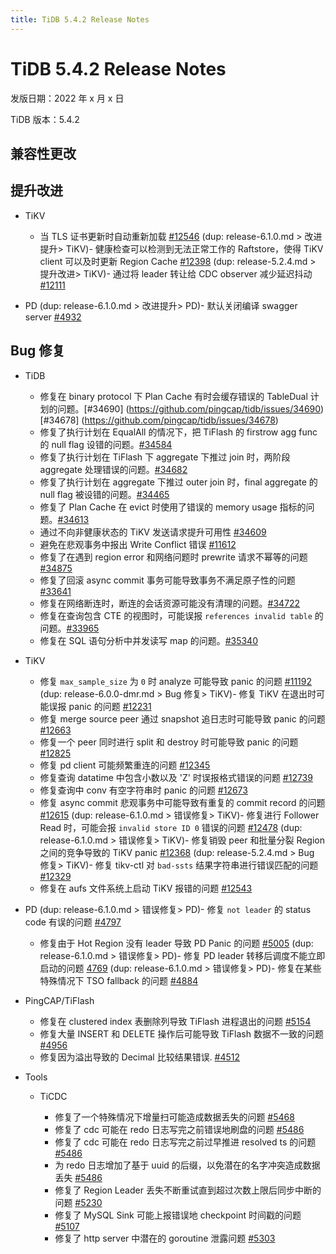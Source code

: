 ```yaml
---
title: TiDB 5.4.2 Release Notes
---
```


# TiDB 5.4.2 Release Notes

发版日期：2022 年 x 月 x 日

TiDB 版本：5.4.2

## 兼容性更改

## 提升改进

+ TiKV

    - 当 TLS 证书更新时自动重新加载 [#12546](https://github.com/tikv/tikv/issues/12546)
    (dup: release-6.1.0.md > 改进提升> TiKV)- 健康检查可以检测到无法正常工作的 Raftstore，使得 TiKV client 可以及时更新 Region Cache [#12398](https://github.com/tikv/tikv/issues/12398)
    (dup: release-5.2.4.md > 提升改进> TiKV)- 通过将 leader 转让给 CDC observer 减少延迟抖动 [#12111](https://github.com/tikv/tikv/issues/12111)

+ PD
    (dup: release-6.1.0.md > 改进提升> PD)- 默认关闭编译 swagger server [#4932](https://github.com/tikv/pd/issues/4932)

## Bug 修复

+ TiDB

    <!--planner-->
    - 修复在 binary protocol 下 Plan Cache 有时会缓存错误的 TableDual 计划的问题。[#34690] (https://github.com/pingcap/tidb/issues/34690) [#34678] (https://github.com/pingcap/tidb/issues/34678)
    - 修复了执行计划在 EqualAll 的情况下，把 TiFlash 的 firstrow agg func 的 null flag 设错的问题。[#34584](https://github.com/pingcap/tidb/issues/34584)
    - 修复了执行计划在 TiFlash 下 aggregate 下推过 join 时，两阶段 aggregate 处理错误的问题。[#34682](https://github.com/pingcap/tidb/issues/34682)
    - 修复了执行计划在 aggregate 下推过 outer join 时，final aggregate 的 null flag 被设错的问题。[#34465](https://github.com/pingcap/tidb/issues/34465)
    - 修复了 Plan Cache 在 evict 时使用了错误的 memory usage 指标的问题。[#34613](https://github.com/pingcap/tidb/issues/34613)

    <!--transaction-->
    - 通过不向非健康状态的 TiKV 发送请求提升可用性 [#34609](https://github.com/pingcap/tidb/pull/34609) 
    - 避免在悲观事务中报出 Write Conflict 错误 [#11612](https://github.com/tikv/tikv/issues/11612)
    - 修复了在遇到 region error 和网络问题时 prewrite 请求不幂等的问题[#34875](https://github.com/pingcap/tidb/issues/34875)
    - 修复了回滚 async commit 事务可能导致事务不满足原子性的问题 [#33641](https://github.com/pingcap/tidb/issues/33641)
    <!--sql-infra-->
    - 修复在网络断连时，断连的会话资源可能没有清理的问题。[#34722](https://github.com/pingcap/tidb/issues/34722)
    - 修复在查询包含 CTE 的视图时，可能误报 `references invalid table` 的问题。[#33965](https://github.com/pingcap/tidb/issues/33965)

    <!--diagnosis-->
    - 修复在 SQL 语句分析中并发读写 map 的问题。[#35340](https://github.com/pingcap/tidb/issues/35340)

+ TiKV

    - 修复 `max_sample_size` 为 `0` 时 analyze 可能导致 panic 的问题 [#11192](https://github.com/tikv/tikv/issues/11192)
    (dup: release-6.0.0-dmr.md > Bug 修复> TiKV)- 修复 TiKV 在退出时可能误报 panic 的问题 [#12231](https://github.com/tikv/tikv/issues/12231)
    - 修复 merge source peer 通过 snapshot 追日志时可能导致 panic 的问题 [#12663](https://github.com/tikv/tikv/issues/12663)
    - 修复一个 peer 同时进行 split 和 destroy 时可能导致 panic 的问题 [#12825](https://github.com/tikv/tikv/issues/12825)
    - 修复 pd client 可能频繁重连的问题 [#12345](https://github.com/tikv/tikv/issues/12345)
    - 修复查询 datatime 中包含小数以及 'Z' 时误报格式错误的问题 [#12739](https://github.com/tikv/tikv/issues/12739)
    - 修复查询中 conv 有空字符串时 panic 的问题 [#12673](https://github.com/tikv/tikv/issues/12673)
    - 修复 async commit 悲观事务中可能导致有重复的 commit record 的问题 [#12615](https://github.com/tikv/tikv/issues/12615)
    (dup: release-6.1.0.md > 错误修复> TiKV)- 修复进行 Follower Read 时，可能会报 `invalid store ID 0` 错误的问题 [#12478](https://github.com/tikv/tikv/issues/12478)
    (dup: release-6.1.0.md > 错误修复> TiKV)- 修复销毁 peer 和批量分裂 Region 之间的竞争导致的 TiKV panic [#12368](https://github.com/tikv/tikv/issues/12368)
    (dup: release-5.2.4.md > Bug 修复> TiKV)- 修复 tikv-ctl 对 `bad-ssts` 结果字符串进行错误匹配的问题 [#12329](https://github.com/tikv/tikv/issues/12329)
     - 修复在 aufs 文件系统上启动 TiKV 报错的问题 [#12543](https://github.com/tikv/tikv/issues/12543)


+ PD
    (dup: release-6.1.0.md > 错误修复> PD)- 修复 `not leader` 的 status code 有误的问题 [#4797](https://github.com/tikv/pd/issues/4797)
    - 修复由于 Hot Region 没有 leader 导致 PD Panic 的问题 [#5005](https://github.com/tikv/pd/issues/5005)
    (dup: release-6.1.0.md > 错误修复> PD)- 修复 PD leader 转移后调度不能立即启动的问题 [4769](https://github.com/tikv/pd/issues/4769)
    (dup: release-6.1.0.md > 错误修复> PD)- 修复在某些特殊情况下 TSO fallback 的问题 [#4884](https://github.com/tikv/pd/issues/4884)

+ PingCAP/TiFlash

    <!--storage-->
    - 修复在 clustered index 表删除列导致 TiFlash 进程退出的问题 [#5154](https://github.com/pingcap/tiflash/issues/5154)
    - 修复大量 INSERT 和 DELETE 操作后可能导致 TiFlash 数据不一致的问题 [#4956](https://github.com/pingcap/tiflash/issues/4956)
    <!--compute-->
    - 修复因为溢出导致的 Decimal 比较结果错误. [#4512](https://github.com/pingcap/tiflash/issues/4512)

+ Tools

  + TiCDC

    - 修复了一个特殊情况下增量扫可能造成数据丢失的问题 [#5468](https://github.com/pingcap/tiflow/issues/5468)
    - 修复了 cdc 可能在 redo 日志写完之前错误地刷盘的问题 [#5486](https://github.com/pingcap/tiflow/issues/5486)
    - 修复了 cdc 可能在 redo 日志写完之前过早推进 resolved ts 的问题 [#5486](https://github.com/pingcap/tiflow/issues/5486)
    - 为 redo 日志增加了基于 uuid 的后缀，以免潜在的名字冲突造成数据丢失 [#5486](https://github.com/pingcap/tiflow/issues/5486)
    - 修复了 Region Leader 丢失不断重试直到超过次数上限后同步中断的问题 [#5230](https://github.com/pingcap/tiflow/issues/5230)
    - 修复了 MySQL Sink 可能上报错误地 checkpoint 时间戳的问题 [#5107](https://github.com/pingcap/tiflow/issues/5107)
    - 修复了 http server 中潜在的 goroutine 泄露问题 [#5303](https://github.com/pingcap/tiflow/issues/5303)

